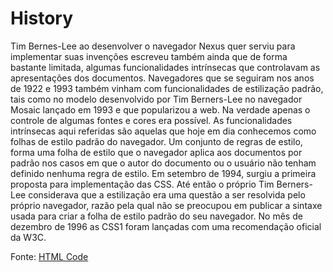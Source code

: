 History
========

Tim Bernes-Lee ao desenvolver o navegador Nexus quer serviu para implementar suas invenções escreveu também ainda que de forma bastante limitada, algumas funcionalidades intrínsecas que controlavam as apresentações dos documentos. Navegadores que se seguiram nos anos de 1922 e 1993 também vinham com funcionalidades de estilização padrão, tais como no modelo desenvolvido por Tim Berners-Lee no navegador Mosaic lançado em 1993 e que popularizou a web.
Na verdade apenas o controle de algumas fontes e cores era possível. As funcionalidades intrínsecas aqui referidas são aquelas que hoje em dia conhecemos como folhas de estilo padrão do navegador. Um conjunto de regras de estilo, forma uma folha de estilo que o navegador aplica aos documentos por padrão nos casos em que o autor do documento ou o usuário não tenham definido nenhuma regra de estilo.
Em setembro de 1994, surgiu a primeira proposta para implementação das CSS. Até então o próprio Tim Berners-Lee considerava que a estilização era uma questão a ser resolvida pelo próprio navegador, razão pela qual não se preocupou em publicar a sintaxe usada para criar a folha de estilo padrão do seu navegador.
No mês de dezembro de 1996 as CSS1 foram lançadas com uma recomendação oficial da W3C.

Fonte: [HTML Code](http://htmlcode.com.br/css/css-historia)